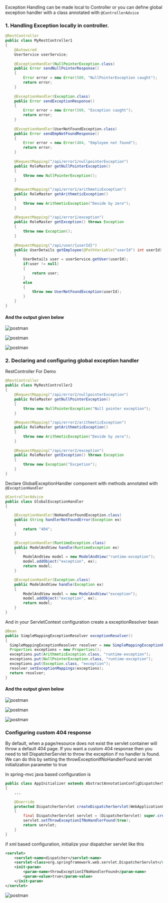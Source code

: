 Exception Handling can be made local to Controller or you can define global exception handler with a class annotated with `@ControllerAdvice` 

### 1. Handling Exception locally in controller.
```java
@RestController
public class MyRestController1
{
	@Autowired
	UserService userService;
	
	@ExceptionHandler(NullPointerException.class)
	public Error sendNullPointerResponse()
	{
		Error error = new Error(500, "NullPointerException caught");
		return error;
	}
	
	@ExceptionHandler(Exception.class)
	public Error sendExceptionResponse()
	{
		Error error = new Error(500, "Exception caught");
		return error;
	}
	
	@ExceptionHandler(UserNotFoundException.class)
	public Error sendEmpNotFoundResponse()
	{
		Error error = new Error(404, "Employee not found");
		return error;
	}
	
	@RequestMapping("/api/error1/nullpointerException")
	public RoleMaster getNullPointerException()         
	{
		throw new NullPointerException();
	}
	
	@RequestMapping("/api/error1/arithmeticException")
	public RoleMaster getArithmeticException()         
	{
		throw new ArithmeticException("Devide by zero");
	}
	
	@RequestMapping("/api/error1/exception")
	public RoleMaster getException() throws Exception         
	{
		throw new Exception();
	}
	
	@RequestMapping("/api/user/{userId}")
	public UserDetails getEmployee(@PathVariable("userId") int userId) throws Exception         
	{
		UserDetails user = userService.getUser(userId);
		if(user != null)
		{
			return user;
		}
		else
		{
			throw new UserNotFoundException(userId);
		}
	}
}
```

#### And the output given below

![postman](https://github.com/nlpraveennl/springsecurity/blob/master/z_screenshots/exception-handling-1.png)

![postman](https://github.com/nlpraveennl/springsecurity/blob/master/z_screenshots/exception-handling-2.png)

![postman](https://github.com/nlpraveennl/springsecurity/blob/master/z_screenshots/exception-handling-3.png)

### 2. Declaring and configuring global exception handler

RestController For Demo
```java
@RestController
public class MyRestController2
{
	@RequestMapping("/api/error2/nullpointerException")
	public RoleMaster getNullPointerException()         
	{
		throw new NullPointerException("Null pointer exception");
	}
	
	@RequestMapping("/api/error2/arithmeticException")
	public RoleMaster getArithmeticException()         
	{
		throw new ArithmeticException("Devide by zero");
	}
	
	@RequestMapping("/api/error2/exception")
	public RoleMaster getException() throws Exception         
	{
		throw new Exception("Excpetion");
	}
}
```

Declare GlobalExceptionHandler component with methods annotated with `@ExceptionHandler`
```java
@ControllerAdvice
public class GlobalExceptionHandler
{

	@ExceptionHandler(NoHandlerFoundException.class)
	public String handlerNotFoundError(Exception ex)
	{
		return "404";
	}

	@ExceptionHandler(RuntimeException.class)
	public ModelAndView handle(RuntimeException ex)
	{
		ModelAndView model = new ModelAndView("runtime-exception");
		model.addObject("exception", ex);
		return model;
	}

	@ExceptionHandler(Exception.class)
	public ModelAndView handle(Exception ex)
	{
		ModelAndView model = new ModelAndView("exception");
		model.addObject("exception", ex);
		return model;
	}
}
```
And in your ServletContext configuration create a exceptionResolver bean 
```java
@Bean
public SimpleMappingExceptionResolver exceptionResolver()
{
  SimpleMappingExceptionResolver resolver = new SimpleMappingExceptionResolver();
  Properties exceptions = new Properties();
  exceptions.put(ArithmeticException.class, "runtime-exception");
  exceptions.put(NullPointerException.class, "runtime-exception");
  exceptions.put(Exception.class, "exception");
  resolver.setExceptionMappings(exceptions);
  return resolver;
}
```
#### And the output given below

![postman](https://github.com/nlpraveennl/springsecurity/blob/master/z_screenshots/exception-handling-4.png)

![postman](https://github.com/nlpraveennl/springsecurity/blob/master/z_screenshots/exception-handling-5.png)

![postman](https://github.com/nlpraveennl/springsecurity/blob/master/z_screenshots/exception-handling-6.png)

### Configuring custom 404 response
By default, when a page/resource does not exist the servlet container will throw a default 404 page. If you want a custom 404 response then you need to tell DispatcherServlet to throw the exception if no handler is found. We can do this by setting the throwExceptionIfNoHandlerFound servlet initialization parameter to true

In spring-mvc java based configuration is
```java
public class AppInitializer extends AbstractAnnotationConfigDispatcherServletInitializer
{
    ...

    @Override
    protected DispatcherServlet createDispatcherServlet(WebApplicationContext servletAppContext) 
    {
        final DispatcherServlet servlet = (DispatcherServlet) super.createDispatcherServlet(servletAppContext);
        servlet.setThrowExceptionIfNoHandlerFound(true);
        return servlet;
    }
}
```
if xml based configuration, initialize your dispatcher servlet like this
```xml
<servlet>
    <servlet-name>dispatcher</servlet-name>
    <servlet-class>org.springframework.web.servlet.DispatcherServlet</servlet-class>
    <init-param>
        <param-name>throwExceptionIfNoHandlerFound</param-name>
        <param-value>true</param-value>
    </init-param>
</servlet>
```

![postman](https://github.com/nlpraveennl/springsecurity/blob/master/z_screenshots/exception-handling-7.png)
